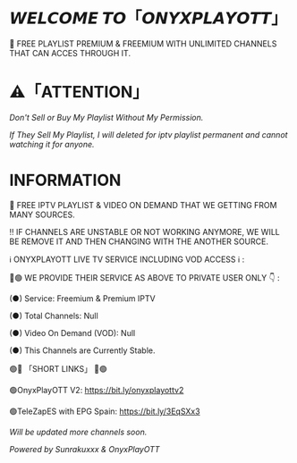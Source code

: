 # 𝙒𝙀𝙇𝘾𝙊𝙈𝙀 𝙏𝙊「𝙊𝙉𝙔𝙓𝙋𝙇𝘼𝙔𝙊𝙏𝙏」




💯 FREE PLAYLIST PREMIUM & FREEMIUM WITH UNLIMITED CHANNELS THAT CAN ACCES THROUGH IT.



# ⚠️「ATTENTION」



*Don't Sell or Buy My Playlist Without My Permission.*

*If They Sell My Playlist, I will deleted for iptv playlist permanent and cannot watching it for anyone.*



























# INFORMATION 






💯 FREE IPTV PLAYLIST & VIDEO ON DEMAND THAT WE GETTING FROM MANY SOURCES.




‼️ IF CHANNELS ARE UNSTABLE OR NOT WORKING ANYMORE, WE WILL BE REMOVE IT AND THEN CHANGING WITH THE ANOTHER SOURCE.








ℹ️ ONYXPLAYOTT LIVE TV SERVICE INCLUDING VOD ACCESS ℹ️ :


🔴🟢 WE PROVIDE THEIR SERVICE AS ABOVE TO PRIVATE USER ONLY 👇 :




(●) Service: Freemium & Premium IPTV



(●) Total Channels: Null



(●) Video On Demand (VOD): Null




(●) This Channels are Currently Stable.



🟢🔴 「SHORT LINKS」 🔴🟢





🟢OnyxPlayOTT V2: https://bit.ly/onyxplayottv2



🟢TeleZapES with EPG Spain: https://bit.ly/3EqSXx3


*Will be updated more channels soon.*



*Powered by Sunrakuxxx & OnyxPlayOTT*























